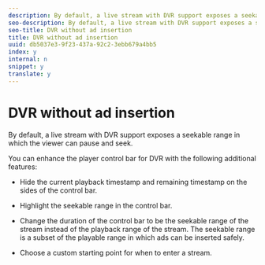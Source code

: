 ```yaml
---
description: By default, a live stream with DVR support exposes a seekable range in which the viewer can pause and seek.
seo-description: By default, a live stream with DVR support exposes a seekable range in which the viewer can pause and seek.
seo-title: DVR without ad insertion
title: DVR without ad insertion
uuid: db5037e3-9f23-437a-92c2-3ebb679a4bb5
index: y
internal: n
snippet: y
translate: y
---
```


# DVR without ad insertion

By default, a live stream with DVR support exposes a seekable range in which the viewer can pause and seek.

You can enhance the player control bar for DVR with the following additional features: 
* Hide the current playback timestamp and remaining timestamp on the sides of the control bar.
* Highlight the seekable range in the control bar.
* Change the duration of the control bar to be the seekable range of the stream instead of the playback range of the stream. The seekable range is a subset of the playable range in which ads can be inserted safely. 

* Choose a custom starting point for when to enter a stream.





